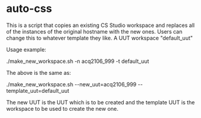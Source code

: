 # auto-css


This is a script that copies an existing CS Studio workspace and replaces all of
the instances of the original hostname with the new ones.
Users can change this to whatever template they like. A UUT workspace "default_uut"
 
Usage example:

./make_new_workspace.sh -n acq2106_999 -t default_uut

The above is the same as:

./make_new_workspace.sh --new_uut=acq2106_999 --template_uut=default_uut

The new UUT is the UUT which is to be created and the template UUT
is the workspace to be used to create the new one.

